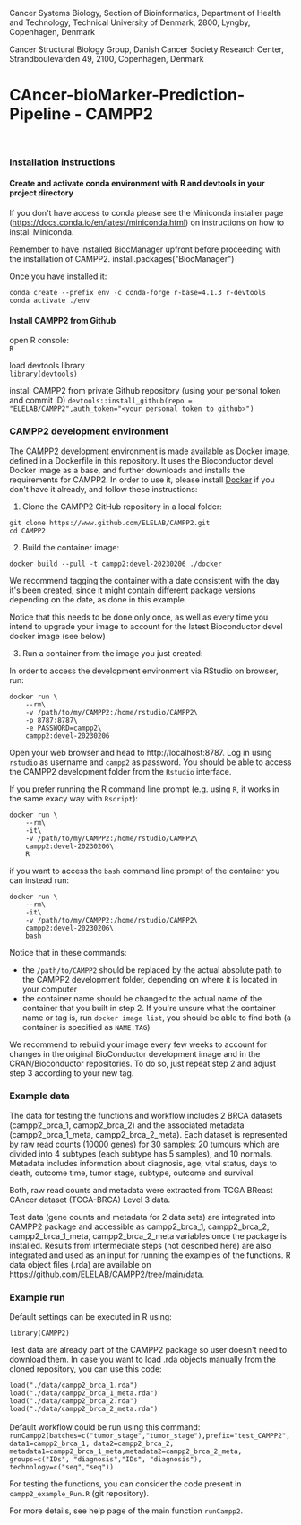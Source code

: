 Cancer Systems Biology, Section of Bioinformatics, Department of Health and Technology, Technical University of Denmark, 2800, Lyngby, Copenhagen, Denmark

Cancer Structural Biology Group, Danish Cancer Society Research Center, Strandboulevarden 49, 2100, Copenhagen, Denmark

# CAncer-bioMarker-Prediction-Pipeline - CAMPP2  #
<br/>

### Installation instructions

#### Create and activate conda environment with R and devtools in your project directory

If you don't have access to conda please see the Miniconda installer page (https://docs.conda.io/en/latest/miniconda.html) on instructions on how to install Miniconda.

Remember to have installed BiocManager upfront before proceeding with the installation of CAMPP2.
install.packages("BiocManager")


Once you have installed it:

`conda create --prefix env -c conda-forge r-base=4.1.3 r-devtools` <br/>
`conda activate ./env`


#### Install CAMPP2 from Github
open R console: <br/>
`R` <br/>


load devtools library <br/>
`library(devtools)`

install CAMPP2 from private Github repository (using your personal token and commit ID)
`devtools::install_github(repo = "ELELAB/CAMPP2",auth_token="<your personal token to github>")`

### CAMPP2 development environment

The CAMPP2 development environment is made available as Docker image, defined
in a Dockerfile in this repository. It uses the Bioconductor devel Docker image
as a base, and further downloads and installs the requirements for CAMPP2.
In order to use it, please install [Docker](https://www.docker.com) if you
don't have it already, and follow these instructions:

1. Clone the CAMPP2 GitHub repository in a local folder:

```
git clone https://www.github.com/ELELAB/CAMPP2.git
cd CAMPP2
```

2. Build the container image:

```
docker build --pull -t campp2:devel-20230206 ./docker
```

We recommend tagging the container with a date consistent with the day it's been
created, since it might contain different package versions depending
on the date, as done in this example.

Notice that this needs to be done only once, as well as every time you intend
to upgrade your image to account for the latest Bioconductor devel docker
image (see below)

3. Run a container from the image you just created:

In order to access the development environment via RStudio on browser, run:

```
docker run \
    --rm\
    -v /path/to/my/CAMPP2:/home/rstudio/CAMPP2\
    -p 8787:8787\
    -e PASSWORD=campp2\
    campp2:devel-20230206
```

Open your web browser and head to http://localhost:8787. Log in using `rstudio`
as username and `campp2` as password. You should be able to access the CAMPP2
development folder from the `Rstudio` interface.

If you prefer running the R command line prompt (e.g. using `R`, it works in
the same exacy way with `Rscript`):

```
docker run \
    --rm\
    -it\
    -v /path/to/my/CAMPP2:/home/rstudio/CAMPP2\
    campp2:devel-20230206\
    R
```

if you want to access the `bash` command line prompt of the container you
can instead run:

```
docker run \
    --rm\
    -it\
    -v /path/to/my/CAMPP2:/home/rstudio/CAMPP2\
    campp2:devel-20230206\
    bash
```

Notice that in these commands:
  - the `/path/to/CAMPP2` should be replaced by the actual absolute path to the
  CAMPP2 development folder, depending on where it is located in your computer
  - the container name should be changed to the actual name of the container
  that you built in step 2. If you're unsure what the container name or tag is, run
  `docker image list`, you should be able to find both (a container is specified as
  `NAME:TAG`)

We recommend to rebuild your image every few weeks to account for changes in
the original BioConductor development image and in the CRAN/Bioconductor
repositories. To do so, just repeat step 2 and adjust step 3 according to
your new tag.

### Example data
The data for testing the functions and workflow includes 2 BRCA datasets (campp2_brca_1, campp2_brca_2) and the associated metadata (campp2_brca_1_meta, campp2_brca_2_meta). Each dataset is represented by raw read counts (10000 genes) for 30 samples: 20 tumours which are divided into 4 subtypes (each subtype has 5 samples), and 10 normals. Metadata includes information about diagnosis, age, vital status, days to death, outcome time, tumor stage, subtype, outcome and survival.

Both, raw read counts and metadata were extracted from TCGA BReast CAncer dataset (TCGA-BRCA) Level 3 data.

Test data (gene counts and metadata for 2 data sets) are integrated into CAMPP2 package and accessible as campp2_brca_1, campp2_brca_2, campp2_brca_1_meta, campp2_brca_2_meta variables once the package is installed. Results from intermediate steps (not described here) are also integrated and used as an input for running the examples of the functions. R data object files (.rda) are available on https://github.com/ELELAB/CAMPP2/tree/main/data.


### Example run
Default settings can be executed in R using:

`library(CAMPP2)`

Test data are already part of the CAMPP2 package so user doesn't need to download them. In case you want to load .rda objects manually from the cloned repository, you can use this code:

`load("./data/campp2_brca_1.rda")`
<br/>
`load("./data/campp2_brca_1_meta.rda")`
<br/>
`load("./data/campp2_brca_2.rda")`
<br/>
`load("./data/campp2_brca_2_meta.rda")`
<br/>
<br/>
Default workflow could be run using this command:
<br/>
`runCampp2(batches=c("tumor_stage","tumor_stage"),prefix="test_CAMPP2", data1=campp2_brca_1, data2=campp2_brca_2, metadata1=campp2_brca_1_meta,metadata2=campp2_brca_2_meta, groups=c("IDs", "diagnosis","IDs", "diagnosis"), technology=c("seq","seq"))`
<br/>

For testing the functions, you can consider the code present in `campp2_example_Run.R` (git repository). <br/>

For more details, see help page of the main function `runCampp2`.
